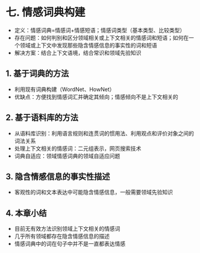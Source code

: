 # 七. 情感词典构建
- 定义：情感词典=情感词+情感短语；情感词类型（基本类型、比较类型）
- 存在问题：如何判别和区分领域相关或上下文相关的情感词和短语；如何在一个领域或上下文中发现那些隐含情感信息的事实性的词和短语
- 解决方案：结合上下文语境，结合常识和领域先验知识

## 1. 基于词典的方法
- 利用现有词典构建（WordNet、HowNet）
- 优缺点：方便找到情感词汇并确定其倾向；情感倾向不是上下文相关的

## 2. 基于语料库的方法
- 从语料库识别：利用语言规则和连贯词的惯用法、利用观点和评价对象之间的词法关系
- 处理上下文相关的情感词：二元组表示，网页搜索技术
- 词典自适应：领域情感词典的领域自适应问题

## 3. 隐含情感信息的事实性描述
- 客观性的词和文本表达中可能隐含情感信息，一般需要领域先验知识

## 4. 本章小结
- 目前无有效方法识别领域上下文相关的情感词
- 几乎所有领域都存在隐含情感信息的描述
- 情感词典中的词在句子中并不是一直都表达情感
